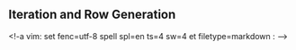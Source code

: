 ## Iteration and Row Generation


<!-a vim: set fenc=utf-8 spell spl=en ts=4 sw=4 et filetype=markdown : -->

